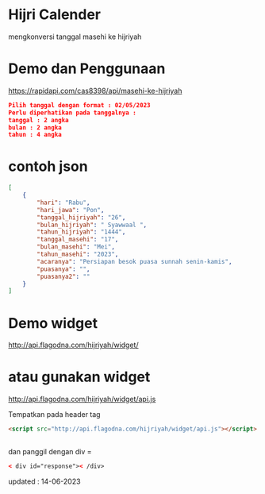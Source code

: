  # Hijri Calender
mengkonversi tanggal masehi ke hijriyah

# Demo dan Penggunaan
https://rapidapi.com/cas8398/api/masehi-ke-hijriyah 
```json
Pilih tanggal dengan format : 02/05/2023
Perlu diperhatikan pada tanggalnya : 
tanggal : 2 angka
bulan : 2 angka
tahun : 4 angka 
```

# contoh json
```json
[
    {
        "hari": "Rabu",
        "hari_jawa": "Pon",
        "tanggal_hijriyah": "26",
        "bulan_hijriyah": " Syawwaal ",
        "tahun_hijriyah": "1444",
        "tanggal_masehi": "17",
        "bulan_masehi": "Mei",
        "tahun_masehi": "2023",
        "acaranya": "Persiapan besok puasa sunnah senin-kamis",
        "puasanya": "",
        "puasanya2": ""
    }
]
```

# Demo widget 
http://api.flagodna.com/hijriyah/widget/

# atau gunakan widget 
http://api.flagodna.com/hijriyah/widget/api.js

Tempatkan pada header tag  
```html
<script src="http://api.flagodna.com/hijriyah/widget/api.js"></script> 
 
``` 
dan panggil dengan div = 
```html
< div id="response">< /div>
``` 
 updated : 14-06-2023
